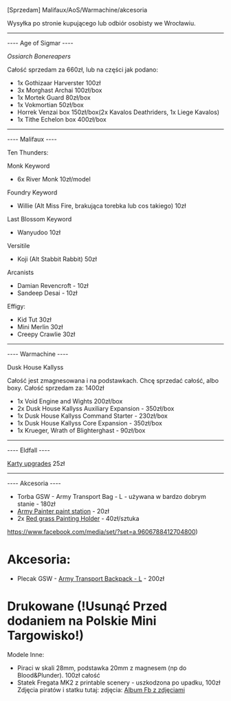 [Sprzedam] Malifaux/AoS/Warmachine/akcesoria

Wysyłka po stronie kupującego lub odbiór osobisty we Wrocławiu.

----
---- Age of Sigmar ----

*Ossiarch Bonereapers*

Całość sprzedam za 660zł, lub na części jak podano:

* 1x Gothizaar Harverster 100zł
* 3x Morghast Archai 100zł/box
* 1x Mortek Guard 80zł/box
* 1x Vokmortian 50zł/box
* Horrek Venzai box 150zł/box(2x Kavalos Deathriders, 1x Liege Kavalos)
* 1x Tithe Echelon box 400zł/box

----
---- Malifaux ----

Ten Thunders:

Monk Keyword
* 6x River Monk 10zł/model

Foundry Keyword
* Willie (Alt Miss Fire, brakująca torebka lub cos takiego) 10zł

Last Blossom Keyword
* Wanyudoo 10zł

Versitile
* Koji (Alt Stabbit Rabbit) 50zł

Arcanists
* Damian Revencroft - 10zł
* Sandeep Desai - 10zł

Effigy:
* Kid Tut 30zł 
* Mini Merlin 30zł
* Creepy Crawlie 30zł

----
---- Warmachine ----

Dusk House Kallyss

Całość jest zmagnesowana i na podstawkach. Chcę sprzedać całość, albo boxy. Całość sprzedam za: 1400zł

* 1x Void Engine and Wights 200zł/box
* 2x Dusk House Kallyss Auxiliary Expansion - 350zł/box
* 1x Dusk House Kallyss Command Starter - 230zł/box
* 1x Dusk House Kallyss Core Expansion - 350zł/box
* 1x Krueger, Wrath of Blighterghast - 90zł/box

----
---- Eldfall ----

[Karty upgrades](http://eldfall-chronicles.com/products/upgrade-cards) 25zł

----
---- Akcesoria ----

* Torba GSW - Army Transport Bag - L - używana w bardzo dobrym stanie - 180zł
* [Army Painter paint station](https://thearmypainter.com/en-pl/products/tools-paint-station-50-tl5063p) - 20zł
* 2x [Red grass Painting Holder](https://www.redgrasscreative.com/product/painting-handle-rgg360-miniature-holder-v2) - 40zł/sztuka

https://www.facebook.com/media/set/?set=a.9606788412704800)

# Akcesoria:
* Plecak GSW - [Army Transport Backpack - L](https://www.greenstuffworld.com/en/transport-cases/3850-army-transport-backpack.html) - 200zł

# Drukowane (!Usunąć Przed dodaniem na Polskie Mini Targowisko!)

Modele Inne:
* Piraci w skali 28mm, podstawka 20mm z magnesem (np do Blood&Plunder). 100zł całość
* Statek Fregata MK2 z printable scenery - uszkodzona po upadku, 100zł
Zdjęcia piratów i statku tutaj:
zdjęcia: [Album Fb z zdjęciami](https://www.facebook.com/media/set/?set=a.9612721882111453)

